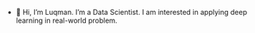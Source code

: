 - 👋 Hi, I’m Luqman. I’m a Data Scientist. I am interested in applying deep learning in real-world problem.

<!---
mluqmanhakim/mluqmanhakim is a ✨ special ✨ repository because its `README.md` (this file) appears on your GitHub profile.
You can click the Preview link to take a look at your changes.
--->
